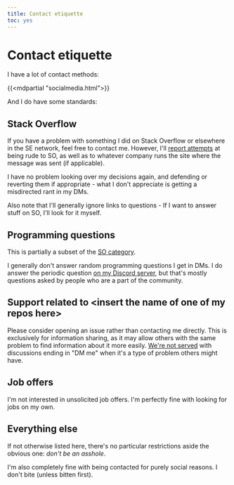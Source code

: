 ```yaml
---
title: Contact etiquette
toc: yes
---
```


# Contact etiquette

I have a lot of contact methods:

{{<mdpartial "socialmedia.html">}}

And I do have some standards:

## Stack Overflow

If you have a problem with something I did on Stack Overflow or elsewhere in the SE network, feel free to contact me. However, I'll [report attempts](https://meta.stackoverflow.com/a/380083/6296561) at being rude to SO, as well as to whatever company runs the site where the message was sent (if applicable).

I have no problem looking over my decisions again, and defending or reverting them if appropriate - what I don't appreciate is getting a misdirected rant in my DMs.

Also note that I'll generally ignore links to questions - If I want to answer stuff on SO, I'll look for it myself.

## Programming questions

This is partially a subset of the [SO category](#stack-overflow).

I generally don't answer random programming questions I get in DMs. I do answer the periodic question [on my Discord server](#somediscord), but that's mostly questions asked by people who are a part of the community.

## Support related to &lt;insert the name of one of my repos here&gt;

Please consider opening an issue rather than contacting me directly. This is exclusively for information sharing, as it may allow others with the same problem to find information about it more easily. [We're not served](https://xkcd.com/979/) with discussions ending in "DM me" when it's a type of problem others might have.

## Job offers

I'm not interested in unsolicited job offers. I'm perfectly fine with looking for jobs on my own.


## Everything else

If not otherwise listed here, there's no particular restrictions aside the obvious one: _don't be an asshole_.

I'm also completely fine with being contacted for purely social reasons. I don't bite (unless bitten first).


